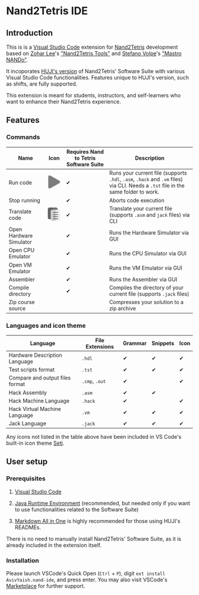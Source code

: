 # Nand2Tetris IDE

## Introduction

This is is a [Visual Studio Code](https://code.visualstudio.com/) extension for
[Nand2Tetris](https://www.nand2tetris.org/) development based on
[Zohar Lee](https://github.com/leafvmaple/)'s
["Nand2Tetris Tools"](https://github.com/leafvmaple/vscode-nand2tetris) and
[Stefano Volpe](https://github.com/FoxySeta)'s
["Mastro NANDo"](https://github.com/foxyseta/nand-ide).

It incoporates [HUJI's version](https://github.com/AvivYaish/nand2tetris_HUJI)
of Nand2Tetris' Software Suite with various Visual Studio Code functionalities.
Features unique to HUJI's version, such as shifts, are fully supported.

This extension is meant for students, instructors, and self-learners who want
to enhance their Nand2Tetris experience.

## Features

### Commands

Name | Icon | Requires Nand to Tetris Software Suite | Description
---- | ---- | ------------------------------- | -----------
Run code | ![Run Code button](images/button.png) | ✔︎ | Runs your current file (supports `.hdl`, `.asm`, `.hack` and `.vm` files) via CLI. Needs a `.tst` file in the same folder to work.
Stop running | | ✔︎ | Aborts code execution
Translate code | ![Translate Code button](images/button2.png) | ✔︎ | Translate your current file (supports `.asm` and `jack` files) via CLI
Open Hardware Simulator | | ✔︎ | Runs the Hardware Simulator via GUI
Open CPU Emulator | | ✔︎ | Runs the CPU Simulator via GUI
Open VM Emulator | | ✔︎ | Runs the VM Emulator via GUI
Assembler | | ✔︎ | Runs the Assembler via GUI
Compile directory | | ✔︎ | Compiles the directory of your current file (supports `.jack` files)
Zip course source | | | Compresses your solution to a zip archive

### Languages and icon theme

Language | File Extensions | Grammar | Snippets | Icon
-------- | --------------- | ------- | -------- | ----
Hardware Description Language | `.hdl` | ✔︎ | ✔︎ | ✔︎
Test scripts format | `.tst` | ✔︎ | ✔︎ | ✔︎
Compare and output files format | `.cmp`, `.out` | ✔︎ | | ✔︎
Hack Assembly | `.asm` | ✔︎ | ✔︎ | 
Hack Machine Language | `.hack` | ✔︎ | | ✔︎
Hack Virtual Machine Language | `.vm` | ✔︎ | ✔︎ | ✔︎
Jack Language | `.jack` | ✔︎ | ✔︎ | ✔︎

Any icons not listed in the table above have been included in VS Code's built-in icon theme
[Seti](https://github.com/microsoft/vscode/tree/master/extensions/theme-seti).

## User setup

### Prerequisites

1. [Visual Studio Code](https://code.visualstudio.com/Download)

1. [Java Runtime Environment](https://www.java.com/en/download/)
   (recommended, but needed only if you want to use functionalities related to the Software Suite)

1. [Markdown All in One](https://marketplace.visualstudio.com/items?itemName=yzhang.markdown-all-in-one)
   is highly recommended for those using HUJI's READMEs.

There is no need to manually install Nand2Tetris' Software Suite, as
it is already included in the extension itself.

### Installation

Please launch VSCode's Quick Open (`Ctrl` + `P`), digit `ext install AvivYaish.nand-ide`, and press enter.
You may also visit VSCode's
[Marketplace](https://marketplace.visualstudio.com/items?itemName=AvivYaish.nand-ide) for further support.
